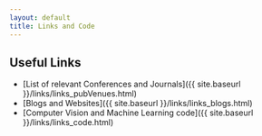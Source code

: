 ```yaml
---
layout: default
title: Links and Code
---
```

## Useful Links

* [List of relevant Conferences and Journals]({{ site.baseurl }}/links/links_pubVenues.html)
* [Blogs and Websites]({{ site.baseurl }}/links/links_blogs.html)
* [Computer Vision and Machine Learning code]({{ site.baseurl }}/links/links_code.html)



